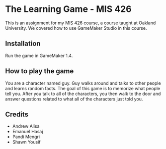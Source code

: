 # The Learning Game - MIS 426

This is an assignment for my MIS 426 course, a course taught at Oakland University.
We covered how to use GameMaker Studio in this course.

## Installation

Run the game in GameMaker 1.4. 

## How to play the game

You are a character named guy. Guy walks around and talks to other people and learns random facts. The goal of this game is to memorize what people tell you. 
After you talk to all of the characters, you then walk to the door and answer questions related to what all of the characters just told you. 

## Credits

* Andrew Alisa
* Emanuel Hasaj
* Pandi Mengri
* Shawn Yousif
